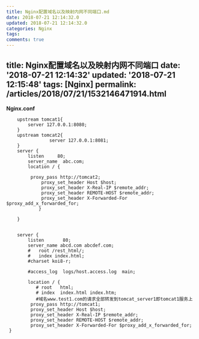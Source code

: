 ```yaml
---
title: Nginx配置域名以及映射内网不同端口.md
date: 2018-07-21 12:14:32.0
updated: 2018-07-21 12:14:32.0
categories: Nginx
tags: 
comments: true  
---
```


title: Nginx配置域名以及映射内网不同端口
date: '2018-07-21 12:14:32'
updated: '2018-07-21 12:15:48'
tags: [Nginx]
permalink: /articles/2018/07/21/1532146471914.html
---
**Nginx.conf**

``` nginx
	upstream tomcat1{
		server 127.0.0.1:8080;
	}
	upstream tomcat2{
                server 127.0.0.1:8081;
	}
	server {
		listen     80;
		server_name  abc.com;
		location / {
		
		 proxy_pass http://tomcat2;
        	 proxy_set_header Host $host;
        	 proxy_set_header X-Real-IP $remote_addr;
             proxy_set_header REMOTE-HOST $remote_addr;
        	 proxy_set_header X-Forwarded-For $proxy_add_x_forwarded_for;
			}

	}


    server {
        listen       80;
        server_name abcd.com abcdef.com;
		#	root /rest_html/;
		#	index index.html;
        #charset koi8-r;

        #access_log  logs/host.access.log  main;

        location / {
           # root   html;
           # index  index.html index.htm;
		   #域名www.test1.com的请求全部转发到tomcat_server1即tomcat1服务上  
         proxy_pass http://tomcat1; 
    	 proxy_set_header Host $host;
         proxy_set_header X-Real-IP $remote_addr;
         proxy_set_header REMOTE-HOST $remote_addr;
         proxy_set_header X-Forwarded-For $proxy_add_x_forwarded_for;
 }
```